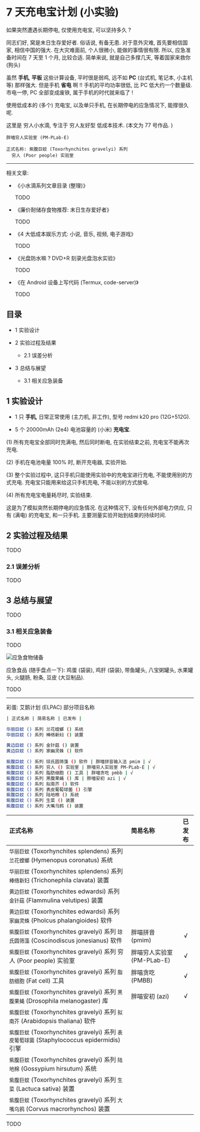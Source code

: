 # 7 天充电宝计划 (小实验)

如果突然遭遇长期停电, 仅使用充电宝, 可以坚持多久 ?

同志们好, 窝是末日生存爱好者.
俗话说, 有备无患. 对于意外灾难, 首先要相信国家, 相信中国的强大.
在大灾难面前, 个人很微小, 能做的事情很有限. 所以, 应急准备时间在 7 天至 1 个月, 比较合适.
简单来说, 就是自己多撑几天, 等着国家来救你 (狗头)

虽然 **手机**, **平板** 这些计算设备, 平时很是弱鸡,
远不如 **PC** (台式机, 笔记本, 小主机 等) 那样强大.
但是手机 **省电** 啊 !! 手机的平均功率很低, 比 PC 低大约一个数量级.
市电一停, PC 全部变成废铁, 属于手机的时代就来临了 !

使用低成本的 (多个) 充电宝, 以及单只手机, 在长期停电的应急情况下, 能撑很久呢.

这里是 穷人小水滴, 专注于 穷人友好型 低成本技术. (本文为 77 号作品. )

```
胖喵穷人实验室 (PM-PLab-E)

正式名称: 紫腹巨蚊 (Toxorhynchites gravelyi) 系列
  穷人 (Poor people) 实验室
```

----

相关文章:

+ 《小水滴系列文章目录 (整理)》

  TODO

+ 《廉价耐储存食物推荐: 末日生存爱好者》

  TODO

+ 《4 大低成本娱乐方式: 小说, 音乐, 视频, 电子游戏》

  TODO

+ 《光盘防水嘛 ? DVD+R 刻录光盘泡水实验》

  TODO

+ 《在 Android 设备上写代码 (Termux, code-server)》

  TODO


## 目录

+ 1 实验设计

+ 2 实验过程及结果

  - 2.1 误差分析

+ 3 总结与展望

  - 3.1 相关应急装备


## 1 实验设计

+ 1 只 **手机**, 日常正常使用 (主力机, 非工作), 型号 redmi k20 pro (12G+512G).

+ 5 个 20000mAh (2e4) 电池容量的 (小米) **充电宝**.

(1) 所有充电宝全部同时充满电, 然后同时断电, 在实验结束之前, 充电宝不能再次充电.

(2) 手机在电池电量 100% 时, 断开充电器, 实验开始.

(3) 整个实验过程中, 这只手机只能使用实验中的充电宝进行充电, 不能使用别的方式充电.
    充电宝只能用来给这只手机充电, 不能以别的方式放电.

(4) 所有充电宝电量耗尽时, 实验结束.

这是为了模拟突然长期停电的应急情况.
在这种情况下, 没有任何外部电力供应, 只有 (满电) 的充电宝, 和一只手机.
主要测量实验开始到结束的持续时间.


## 2 实验过程及结果

TODO

### 2.1 误差分析

TODO

## 3 总结与展望

TODO

### 3.1 相关应急装备

TODO

![应急食物储备](./图/31-f-1.png)

应急食品 (随手盘点一下):
鸡蛋 (袋装), 鸡肝 (袋装), 带鱼罐头, 八宝粥罐头, 水果罐头, 火腿肠,
粉条, 豆皮 (大豆制品).

TODO

----

彩蛋: 艾鹅计划 (ELPAC) 部分项目名称

```sh
| 正式名称 | 简易名称 | 已发布 |

华丽巨蚊 () 系列 兰花螳螂 () 系统
华丽巨蚊 () 系列 棒络新妇 () 装置

黄边巨蚊 () 系列 金针菇 () 装置
黄边巨蚊 () 系列 家幽灵蛛 () 软件

紫腹巨蚊 () 系列 琼氏圆筛藻 () 软件 | 胖喵拼音输入法 pmim | √
紫腹巨蚊 () 系列 穷人 () 实验室 | 胖喵穷人实验室 PM-PLab-E | √
紫腹巨蚊 () 系列 脂肪细胞 () 工具 | 胖喵贪吃 pmbb | √
紫腹巨蚊 () 系列 黑腹果蝇 () 库 | 胖喵安初 azi | √
紫腹巨蚊 () 系列 拟南芥 () 软件
紫腹巨蚊 () 系列 表皮葡萄球菌 () 引擎
紫腹巨蚊 () 系列 陆地棉 () 系统
紫腹巨蚊 () 系列 生菜 () 装置
紫腹巨蚊 () 系列 大嘴乌鸦 () 装置
```

| 正式名称 | 简易名称 | 已发布 |
| :------- | :------- | :----: |
| `华丽巨蚊` (Toxorhynchites splendens) 系列 `兰花螳螂` (Hymenopus coronatus) 系统 | | |
| `华丽巨蚊` (Toxorhynchites splendens) 系列 `棒络新妇` (Trichonephila clavata) 装置 | | |
| `黄边巨蚊` (Toxorhynchites edwardsi) 系列 `金针菇` (Flammulina velutipes) 装置 | | |
| `黄边巨蚊` (Toxorhynchites edwardsi) 系列 `家幽灵蛛` (Pholcus phalangioides) 软件 | | |
| `紫腹巨蚊` (Toxorhynchites gravelyi) 系列 `琼氏圆筛藻` (Coscinodiscus jonesianus) 软件 | 胖喵拼音 (pmim) | √ |
| `紫腹巨蚊` (Toxorhynchites gravelyi) 系列 穷人 (Poor people) 实验室 | 胖喵穷人实验室 (PM-PLab-E) | √ |
| `紫腹巨蚊` (Toxorhynchites gravelyi) 系列 `脂肪细胞` (Fat cell) 工具 | 胖喵贪吃 (PMBB) | √ |
| `紫腹巨蚊` (Toxorhynchites gravelyi) 系列 `黑腹果蝇` (Drosophila melanogaster) 库 | 胖喵安初 (azi) | √ |
| `紫腹巨蚊` (Toxorhynchites gravelyi) 系列 `拟南芥` (Arabidopsis thaliana) 软件 | | |
| `紫腹巨蚊` (Toxorhynchites gravelyi) 系列 `表皮葡萄球菌` (Staphylococcus epidermidis) 引擎 | | |
| `紫腹巨蚊` (Toxorhynchites gravelyi) 系列 `陆地棉` (Gossypium hirsutum) 系统 | | |
| `紫腹巨蚊` (Toxorhynchites gravelyi) 系列 `生菜` (Lactuca sativa) 装置 | | |
| `紫腹巨蚊` (Toxorhynchites gravelyi) 系列 `大嘴乌鸦` (Corvus macrorhynchos) 装置 | | |

TODO
